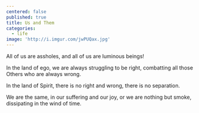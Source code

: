 ```yaml
---
centered: false
published: true
title: Us and Them
categories:
  - life
image: 'http://i.imgur.com/jwPUQax.jpg'
---
```

All of us 
are assholes,
and all of us 
are luminous beings!

In the land of ego, 
we are always struggling 
to be right,
combatting 
all those Others
who are always wrong.

In the land of Spirit,
there is no right and wrong,
there is no separation.

We are the same,
in our suffering
and our joy,
or we are nothing
but smoke,
dissipating
in the wind of time.


